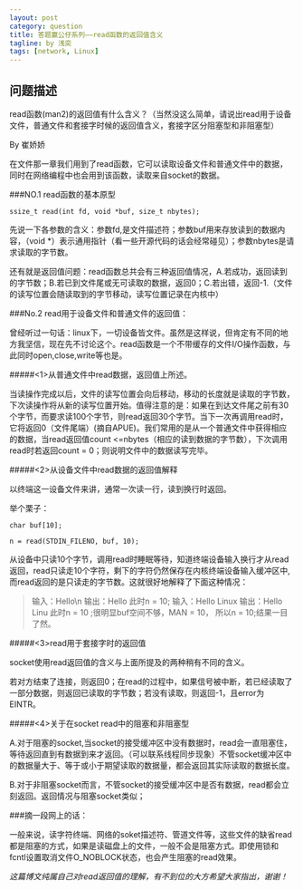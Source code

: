 ```yaml
---
layout: post
category: question
title: 答题赢公仔系列——read函数的返回值含义
tagline: by 浅奕
tags: [network, Linux]
---
```


## 问题描述

read函数(man2)的返回值有什么含义？（当然没这么简单，请说出read用于设备文件，普通文件和套接字时候的返回值含义，套接字区分阻塞型和非阻塞型）

By 崔娇娇

在文件那一章我们用到了read函数，它可以读取设备文件和普通文件中的数据，同时在网络编程中也会用到该函数，读取来自socket的数据。


###NO.1  read函数的基本原型

    ssize_t read(int fd, void *buf, size_t nbytes);

先说一下各参数的含义：参数fd,是文件描述符；参数buf用来存放读到的数据内容，（void *）表示通用指针（看一些开源代码的话会经常碰见）；参数nbytes是请求读取的字节数。

还有就是返回值问题：read函数总共会有三种返回值情况，A.若成功，返回读到的字节数；B.若已到文件尾或无可读取的数据，返回0；C.若出错，返回-1.（文件的读写位置会随读取到的字节移动，读写位置记录在内核中）


###No.2  read用于设备文件和普通文件的返回值：

曾经听过一句话：linux下，一切设备皆文件。虽然是这样说，但肯定有不同的地方我坚信，现在先不讨论这个。read函数是一个不带缓存的文件I/O操作函数，与此同时open,close,write等也是。

#####<1>从普通文件中read数据，返回值上所述。

当读操作完成以后，文件的读写位置会向后移动，移动的长度就是读取的字节数，下次读操作将从新的读写位置开始。值得注意的是：如果在到达文件尾之前有30个字节，而要求读100个字节，则read返回30个字节。当下一次再调用read时，它将返回0（文件尾端）(摘自APUE)。我们常用的是从一个普通文件中获得相应的数据，当read返回值count
 <=nbytes（相应的读到数据的字节数），下次调用read时若返回count = 0；则说明文件中的数据读写完毕。

#####<2>从设备文件中read数据的返回值解释

以终端这一设备文件来讲，通常一次读一行，读到换行时返回。

举个栗子：


    char buf[10];

    n = read(STDIN_FILENO, buf, 10);

从设备中只读10个字节，调用read时睡眠等待，知道终端设备输入换行才从read返回，read只读走10个字符，剩下的字符仍然保存在内核终端设备输入缓冲区中,而read返回的是只读走的字节数。这就很好地解释了下面这种情况：
>输入：Hello\n    输出：Hello     此时n  = 10;
>输入：Hello Linux  输出：Hello
 Linu    此时n = 10 ;很明显buf空间不够，MAN = 10， 所以n = 10;结果一目了然。



#####<3>read用于套接字时的返回值

socket使用read返回值的含义与上面所提及的两种稍有不同的含义。

若对方结束了连接，则返回0；在read的过程中，如果信号被中断，若已经读取了一部分数据，则返回已读取的字节数；若没有读取，则返回-1，且error为EINTR。




#####<4>关于在socket  read中的阻塞和非阻塞型

A.对于阻塞的socket,当socket的接受缓冲区中没有数据时，read会一直阻塞住，等待返回直到有数据到来才返回。（可以联系线程同步现象）不管socket缓冲区中的数据量大于、等于或小于期望读取的数据量，都会返回其实际读取的数据长度。

B.对于非阻塞socket而言，不管socket的接受缓冲区中是否有数据，read都会立刻返回。返回情况与阻塞socket类似；



###摘一段网上的话：

一般来说，读字符终端、网络的soket描述符、管道文件等，这些文件的缺省read都是阻塞的方式，如果是读磁盘上的文件，一般不会是阻塞方式。即使用锁和fcntl设置取消文件O_NOBLOCK状态，也会产生阻塞的read效果。



*这篇博文纯属自己对read返回值的理解，有不到位的大方希望大家指出，谢谢！*


